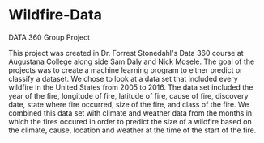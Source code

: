 # Wildfire-Data
DATA 360 Group Project

This project was created in Dr. Forrest Stonedahl's Data 360 course
at Augustana College along side Sam Daly and Nick Mosele. The goal of
the projects was to create a machine learning program to either predict
or classify a dataset. We chose to look at a data set that included
every wildfire in the United States from 2005 to 2016. The data set 
included the year of the fire, longitude of fire, latitude of fire, 
cause of fire, discovery date, state where fire occurred, size of 
the fire, and class of the fire. We combined this data set with 
climate and weather data from the months in which the fires occured
in order to predict the size of a wildfire based on the climate, 
cause, location and weather at the time of the start of the fire.
